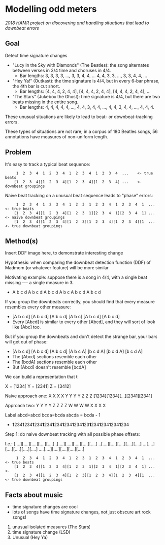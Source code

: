 # Modelling odd meters
*2018 HAMR project on discovering and handling situations that lead to downbeat errors*

## Goal
Detect time signature changes

- "Lucy in the Sky with Diamonds" (The Beatles): the song alternates between verses in 3/4 time and choruses in 4/4.
  - Bar lengths: 3, 3, 3, 3, ..., 3, 3, 4, 4, ... 4, 4, 3, 3, ..., 3, 3, 4, 4, ...
- "Hey Ya!" (Outkast): the time signature is 4/4, but in every 6-bar phrase, the 4th bar is cut short.
  - Bar lengths: [4, 4, 4, 2, 4, 4], [4, 4, 4, 2, 4, 4], [4, 4, 4, 2, 4, 4], ...
- "The Stars" (Jukebox the Ghost): time signature is 4/4, but there are two beats missing in the entire song.
  - Bar lengths: 4, 4, 4, 4, 4, ..., 4, 4, 3, 4, 4, ..., 4, 4, 3, 4, 4, ..., 4, 4, 4.

These unusual situations are likely to lead to beat- or downbeat-tracking errors.

These types of situations are not rare; in a corpus of 180 Beatles songs,
56 annotations have measures of non-uniform length.

## Problem

It's easy to track a typical beat sequence:
```
     1  2  3  4  1  2  3  4  1  2  3  4  1  2  3  4  ...    <- true beats
    [1  2  3  4][1  2  3  4][1  2  3  4][1  2  3  4] ...    <- downbeat groupings
```

Naive beat tracking on a unusual beat sequence leads to "phase" errors:
```  
     1  2  3  4  1  2  3  4  1  2  3  1  2  3  4  1  2  3  4  1  ...    <- true beats
    [1  2  3  4][1  2  3  4][1  2  3  1][2  3  4  1][2  3  4  1] ...    <- naive downbeat groupings
    [1  2  3  4][1  2  3  4][1  2  3][1  2  3  4][1  2  3  4][1  ...    <- true downbeat groupings
```

## Method(s)

Insert DDF image here, to demonstrate interesting change

Hypothesis: when comparing the downbeat detection function (DDF) of Madmom (or whatever feature) will be more similar 

Motivating example: suppose there is a song in 4/4, with a single beat missing --- a single measure in 3.
  - A b c d A b c d A b c d A b c A b c d A b c d 

If you group the downbeats correctly, you should find that every measure resembles every other measure:
  - [A b c d] [A b c d] [A b c d] [A b c] [A b c d] [A b c d]
  - Every [Abcd] is similar to every other [Abcd], and they will sort of look like [Abc] too.

But if you group the downbeats and don't detect the strange bar, your bars will get out of phase:
  - [A b c d] [A b c d] [A b c d] [A b c A] [b c d A] [b c d A] [b c d A]
  - The [Abcd] sections resemble each other
  - The [bcdA] sections resemble each other
  - But [Abcd] doesn't resemble [bcdA]

We can build a representation that t


X = [1234]
Y = [2341]
Z = [3412]

Naive approach one:
  X     X     X   X    Y    Y Y Y Z Z Z 
[1234][1234][...][2341][2341]

Approach two:
Y Y Y Y Z Z Z Z W W W W X X X X
  
  
  
Label abcd=abcd
bcda=bcda
abcda = bcda - 1


  - **1**234**1**234**1**234**1**234**1**234**1**234**1**234**1**23**1**234**1**234**1**234**1**234

Step 1: do naive downbeat tracking with all possible phase offsets:

I.e.:
[....][....][....][....][....]
.[....][....][....][....][....]
..[....][....][....][....][....]
...[....][....][....][....][....]
....[....][....][....][....][....]
```  
     1  2  3  4  1  2  3  4  1  2  3  1  2  3  4  1  2  3  4  1  ...    <- true beats
    [1  2  3  4][1  2  3  4][1  2  3  1][2  3  4  1][2  3  4  1] ...    <- 
    [1  2  3  4][1  2  3  4][1  2  3][1  2  3  4][1  2  3  4][1  ...    <- true downbeat groupings
```


## Facts about music
- time signature changes are cool
- lots of songs have time signature changes, not just obscure art rock songs!


1. unusual isolated measures (The Stars)
2. time signature change (LSD)
3. Unusual (Hey Ya)


